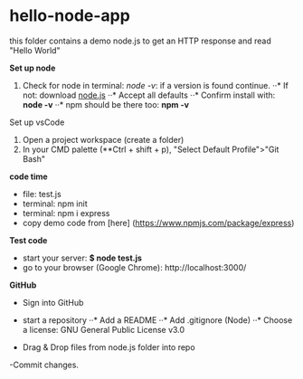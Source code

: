 # hello-node-app

this folder contains a demo node.js to get an HTTP response and read "Hello World"

**Set up node**
1. Check for node in terminal: *node -v*: if a version is found continue.
··* If not: download [node.js](https://nodejs.org/en/)
··* Accept all defaults
··* Confirm install with: **node -v**
··* npm should be there too: **npm -v**

Set up vsCode
1. Open a project workspace (create a folder)
2. In your CMD palette (**Ctrl + shift + p), "Select Default Profile">"Git Bash"

**code time**
- file: test.js
- terminal: npm init
- terminal: npm i express
- copy demo code from [here] (https://www.npmjs.com/package/express)

**Test code**
- start your server: **$ node test.js**
- go to your browser (Google Chrome): http://localhost:3000/

**GitHub**
- Sign into GitHub
- start a repository
··* Add a README
··* Add .gitignore (Node)
··* Choose a license: GNU General Public License v3.0

- Drag & Drop files from node.js folder into repo

-Commit changes.




